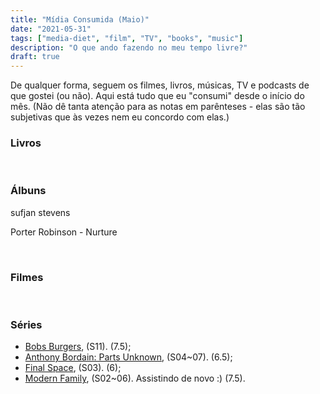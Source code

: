 ```yaml
---
title: "Mídia Consumida (Maio)"
date: "2021-05-31"
tags: ["media-diet", "film", "TV", "books", "music"]
description: "O que ando fazendo no meu tempo livre?"
draft: true
---
```


De qualquer forma, seguem os filmes, livros, músicas, TV e podcasts de que gostei (ou não). Aqui está tudo que eu "consumi" desde o início do mês. (Não dê tanta atenção para as notas em parênteses - elas são tão subjetivas que às vezes nem eu concordo com elas.)

### Livros



&nbsp;
&nbsp;

### Álbuns

sufjan stevens

Porter Robinson - Nurture

&nbsp;
&nbsp;

### Filmes


  
&nbsp;
&nbsp;

### Séries

- [Bobs Burgers](https://www.imdb.com/title/tt1561755/), (S11). (7.5);
- [Anthony Bordain: Parts Unknown](https://www.imdb.com/title/tt2845786/), (S04~07). (6.5);
- [Final Space](https://www.imdb.com/title/tt6317068/), (S03). (6);
- [Modern Family](https://www.imdb.com/title/tt1442437/), (S02~06). Assistindo de novo :) (7.5).